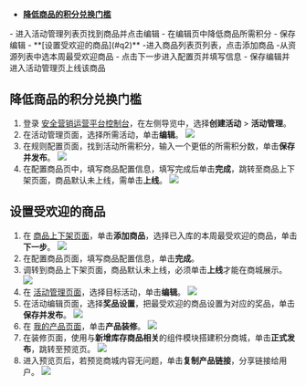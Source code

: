 - **[降低商品的积分兑换门槛](#q1)**
<dx-steps>
-  进入活动管理列表页找到商品并点击编辑
- 在编辑页中降低商品所需积分
- 保存编辑
</dx-steps>
- **[设置受欢迎的商品](#q2)**
<dx-steps>
-进入商品列表页列表，点击添加商品
-从资源列表中选本周最受欢迎商品
- 点击下一步进入配置页并填写信息
- 保存编辑并进入活动管理页上线该商品
</dx-steps>

## 降低商品的积分兑换门槛[](id:q1)

1. 登录 [安全营销运营平台控制台](https://console.cloud.tencent.com/smop/data/mallUser)，在左侧导览中，选择**创建活动** > **活动管理**。
2. 在活动管理页面，选择所需活动，单击**编辑**。
![](https://qcloudimg.tencent-cloud.cn/raw/f31df0b130ad4b91fca3d3b171a07310.png)
3. 在规则配置页面，找到活动所需积分，输入一个更低的所需积分数，单击**保存并发布**。
![](https://qcloudimg.tencent-cloud.cn/raw/12a0c3e769efb3aaa5f807e8d50af90c.png)
4. 在配置商品页中，填写商品配置信息，填写完成后单击**完成**，跳转至商品上下架页面，商品默认未上线，需单击**上线**。
![](https://qcloudimg.tencent-cloud.cn/raw/2d0ec9fa23232c644c6ce7aa0b22613a.png)

## 设置受欢迎的商品[](id:q2)
1. 在 [商品上下架页面](https://console.cloud.tencent.com/smop/mall/mall_exc_conf)，单击**添加商品**，选择已入库的本周最受欢迎的商品，单击**下一步**。
![](https://qcloudimg.tencent-cloud.cn/raw/1e0ad2b2eb5c89910e7084194b1cc722.png)
2. 在配置商品页面，填写商品配置信息，单击**完成**。
3. 调转到商品上下架页面，商品默认未上线，必须单击**上线**才能在商城展示。
![](https://qcloudimg.tencent-cloud.cn/raw/cfb22accbccd411b350625588be949b0.png)
4. 在 [活动管理页面](https://console.cloud.tencent.com/smop/mall/act_manager)，选择目标活动，单击**编辑**。
![](https://qcloudimg.tencent-cloud.cn/raw/f31df0b130ad4b91fca3d3b171a07310.png)
5. 在活动编辑页面，选择**奖品设置**，把最受欢迎的商品设置为对应的奖品，单击**保存并发布**。
![](https://qcloudimg.tencent-cloud.cn/raw/5e440f0023ec64c0029b02d7961d0e51.png)
1. 在 [我的产品页面](https://console.cloud.tencent.com/smop/mall/mall_front_page)，单击**产品装修**。
![](https://qcloudimg.tencent-cloud.cn/raw/66eb76773bf74be8b12d3c3d39fc5036.png)
2. 在装修页面，使用与**新增库存商品相关**的组件模块搭建积分商城，单击**正式发布**，跳转至预览页。
![](https://qcloudimg.tencent-cloud.cn/raw/d71301f7710d8a2416ca817fc1b42a29.png)
3. 进入预览页后，若预览商城内容无问题，单击**复制产品链接**，分享链接给用户。
![](https://qcloudimg.tencent-cloud.cn/raw/1d9eb4c3c48874369aa91a4d46b80cfe.png)
